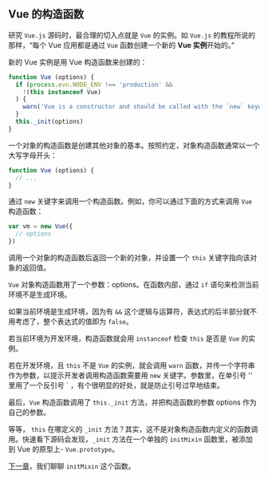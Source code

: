 ## Vue 的构造函数

研究 `Vue.js` 源码时，最合理的切入点就是 `Vue` 的实例。如 `Vue.js` 的教程所说的那样，“每个 Vue 应用都是通过 `Vue` 函数创建一个新的 **Vue 实例**开始的。”

新的 Vue 实例是用 Vue 构造函数来创建的：

```javascript
function Vue (options) {
  if (process.evn.NODE_ENV !== 'production' &&
    !(this instanceof Vue)
  ) {
    warn('Vue is a constructor and should be called with the `new` keyword')
  }
  this._init(options)
}
```
一个对象的构造函数是创建其他对象的基本。按照约定，对象构造函数通常以一个大写字母开头：

```javascript
function Vue (options) {
  // ...
}
```

通过 `new` 关键字来调用一个构造函数。例如，你可以通过下面的方式来调用 `Vue` 构造函数：

```javascript
var vm = new Vue({
  // options
})
```

调用一个对象的构造函数后返回一个新的对象，并设置一个 `this` 关键字指向该对象的返回值。

`Vue` 对象构造函数用了一个参数：options。在函数内部，通过 `if` 语句来检测当前环境不是生成环境。

如果当前环境是生成环境，因为有 `&&` 这个逻辑与运算符，表达式的后半部分就不用考虑了，整个表达式的值即为 `false`。

若当前环境为开发环境，构造函数就会用 `instanceof` 检查 `this` 是否是 `Vue` 的实例。

若在开发环境，且 `this` 不是 `Vue` 的实例，就会调用 `warn` 函数，并传一个字符串作为参数，以提示开发者调用构造函数需要用 `new` 关键字。参数里，在单引号 '' 里用了一个反引号 ` ，有个很明显的好处，就是防止引号过早地结束。

最后，`Vue` 构造函数调用了 `this._init` 方法，并把构造函数的参数 options 作为自己的参数。

等等， `this` 在哪定义的 `_init` 方法？其实，这不是对象构造函数内定义的函数调用。快速看下源码会发现，`_init` 方法在一个单独的 `initMixin` 函数里，被添加到 Vue 的原型上- `Vue.prototype`。

[下一章](https://github.com/ohhoney1/Vue.js-Source-Code-line-by-line/blob/master/02-the-initMixin-function.md)，我们聊聊 `initMixin` 这个函数。

